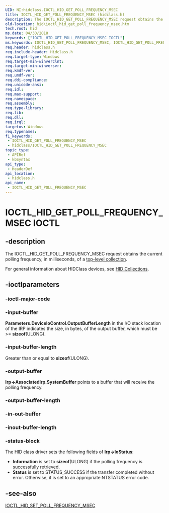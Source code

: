 ```yaml
---
UID: NI:hidclass.IOCTL_HID_GET_POLL_FREQUENCY_MSEC
title: IOCTL_HID_GET_POLL_FREQUENCY_MSEC (hidclass.h)
description: The IOCTL_HID_GET_POLL_FREQUENCY_MSEC request obtains the current polling frequency, in milliseconds, of a top-level collection.
old-location: hid\ioctl_hid_get_poll_frequency_msec.htm
tech.root: hid
ms.date: 04/30/2018
keywords: ["IOCTL_HID_GET_POLL_FREQUENCY_MSEC IOCTL"]
ms.keywords: IOCTL_HID_GET_POLL_FREQUENCY_MSEC, IOCTL_HID_GET_POLL_FREQUENCY_MSEC control, IOCTL_HID_GET_POLL_FREQUENCY_MSEC control code [Human Input Devices], hid.ioctl_hid_get_poll_frequency_msec, hidclass/IOCTL_HID_GET_POLL_FREQUENCY_MSEC, hidioreq_e0cd09b6-f27f-4a30-918d-c67c2b52da9d.xml
req.header: hidclass.h
req.include-header: Hidclass.h
req.target-type: Windows
req.target-min-winverclnt: 
req.target-min-winversvr: 
req.kmdf-ver: 
req.umdf-ver: 
req.ddi-compliance: 
req.unicode-ansi: 
req.idl: 
req.max-support: 
req.namespace: 
req.assembly: 
req.type-library: 
req.lib: 
req.dll: 
req.irql: 
targetos: Windows
req.typenames: 
f1_keywords:
 - IOCTL_HID_GET_POLL_FREQUENCY_MSEC
 - hidclass/IOCTL_HID_GET_POLL_FREQUENCY_MSEC
topic_type:
 - APIRef
 - kbSyntax
api_type:
 - HeaderDef
api_location:
 - hidclass.h
api_name:
 - IOCTL_HID_GET_POLL_FREQUENCY_MSEC
---
```


# IOCTL_HID_GET_POLL_FREQUENCY_MSEC IOCTL


## -description

The IOCTL_HID_GET_POLL_FREQUENCY_MSEC request obtains the current polling frequency, in milliseconds, of a <a href="/windows-hardware/drivers/hid/top-level-collections">top-level collection</a>.

For general information about HIDClass devices, see <a href="/windows-hardware/drivers/hid/hid-collections">HID Collections</a>.

## -ioctlparameters

### -ioctl-major-code

### -input-buffer

<b>Parameters.DeviceIoControl.OutputBufferLength</b> in the I/O stack location of the IRP indicates the size, in bytes, of the output buffer, which must be >= <b>sizeof</b>(ULONG).

### -input-buffer-length

Greater than or equal to <b>sizeof</b>(ULONG).

### -output-buffer

<b>Irp->AssociatedIrp.SystemBuffer</b> points to a buffer that will receive the polling frequency.

### -output-buffer-length

### -in-out-buffer

### -inout-buffer-length

### -status-block

The HID class driver sets the following fields of <b>Irp->IoStatus</b>:

<ul>
<li>
<b>Information</b> is set to <b>sizeof</b>(ULONG) if the polling frequency is successfully retrieved. 

</li>
<li>
<b>Status</b> is set to STATUS_SUCCESS if the transfer completed without error. Otherwise, it is set to an appropriate NTSTATUS error code.

</li>
</ul>

## -see-also

<a href="/windows-hardware/drivers/ddi/hidclass/ni-hidclass-ioctl_hid_set_poll_frequency_msec">IOCTL_HID_SET_POLL_FREQUENCY_MSEC</a>
